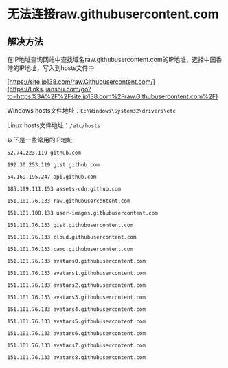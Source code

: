 # 无法连接raw.githubusercontent.com

## 解决方法

在IP地址查询网站中查找域名raw.githubusercontent.com的IP地址，选择中国香港的IP地址，写入到hosts文件中

[https://site.ip138.com/raw.Githubusercontent.com/](https://links.jianshu.com/go?to=https%3A%2F%2Fsite.ip138.com%2Fraw.Githubusercontent.com%2F)

Windows hosts文件地址：`C:\Windows\System32\drivers\etc`

Linux hosts文件地址：`/etc/hosts`

以下是一些常用的IP地址

```
52.74.223.119 github.com

192.30.253.119 gist.github.com

54.169.195.247 api.github.com

185.199.111.153 assets-cdn.github.com

151.101.76.133 raw.githubusercontent.com

151.101.108.133 user-images.githubusercontent.com

151.101.76.133 gist.githubusercontent.com

151.101.76.133 cloud.githubusercontent.com

151.101.76.133 camo.githubusercontent.com

151.101.76.133 avatars0.githubusercontent.com

151.101.76.133 avatars1.githubusercontent.com

151.101.76.133 avatars2.githubusercontent.com

151.101.76.133 avatars3.githubusercontent.com

151.101.76.133 avatars4.githubusercontent.com

151.101.76.133 avatars5.githubusercontent.com

151.101.76.133 avatars6.githubusercontent.com

151.101.76.133 avatars7.githubusercontent.com

151.101.76.133 avatars8.githubusercontent.com

```

 

 

 

 